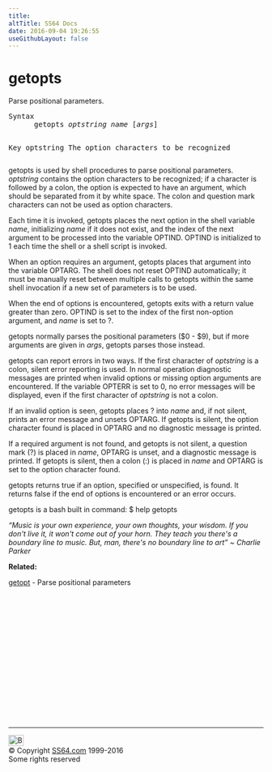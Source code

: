 ```yaml
---
title:
altTitle: SS64 Docs
date: 2016-09-04 19:26:55
useGithubLayout: false
---
```

<!-- #BeginLibraryItem "/Library/head_osx.lbi" --><!-- #EndLibraryItem --><h1>getopts</h1> 
<p>Parse positional parameters.</p>
<pre>Syntax
      getopts <i>optstring</i> <i>name</i> [<i>args</i>]

Key
   optstring   The option characters to be recognized</pre>
<p>getopts  is  used  by shell procedures to parse positional parameters.  <i>optstring</i> contains the option characters to be recognized; if a character is followed  by  a  colon,  the  option  is
expected to have an argument, which should be separated from it by white space.  The colon and question mark characters can not be used as option  characters.   </p>
<p>Each  time  it  is  invoked,
getopts  places  the  next option in the shell variable <i>name</i>, initializing <i>name</i> if it does not exist, and the index of the next argument to be processed into the variable OPTIND.  OPTIND is
initialized to 1 each time the shell or a shell script is invoked.  </p>
<p>When an option requires an argument, getopts places that argument into the variable OPTARG.  The  shell  does  not  reset
OPTIND  automatically;  it must be manually reset between multiple calls to getopts within the same shell invocation if a new set of parameters is to be used.</p>
<p> When the end of options is encountered, getopts exits with a return value greater than zero. OPTIND is set to the index of the first non-option argument, and <i>name</i> is set to ?.</p>
<p> getopts normally parses the positional parameters ($0 - $9), but if more arguments are given in <i>args</i>, getopts parses those instead.</p>
<p> getopts can report errors in two ways. If the first character of <i>optstring</i> is a colon, silent error reporting is used. In normal operation diagnostic messages are printed when invalid
options or missing option arguments are encountered. If the variable OPTERR is set to 0, no error messages will be displayed, even if the first character of <i>optstring</i> is not a colon.</p>
<p> If an invalid option is seen, getopts places ? into <i>name</i> and, if not silent, prints an error message and unsets OPTARG. If getopts is silent, the option character found is placed in
OPTARG and no diagnostic message is printed.</p>
<p> If a required argument is not found, and getopts is not silent, a question mark (?) is placed in <i>name</i>, OPTARG is unset, and a diagnostic message is printed. If getopts is silent, then a
colon (:) is placed in <i>name</i> and OPTARG is set to the option character found.</p>
<p> getopts returns true if an option, specified or unspecified, is found. It returns false if the end of options is encountered or an error occurs.</p>
<p> getopts is a bash built in command: <span class="code"> $ help getopts</span></p>
<p class="quote"><i>“Music is your own experience, your own thoughts, your wisdom. If you don't live it, it won't come out of your horn. They teach you there's a boundary line to music. But, man, there's no boundary line to art” ~ Charlie Parker</i></p>
<p><b>Related:</b></p>
<p>
<a href="getopt.html">getopt</a> - Parse positional parameters</p><!-- #BeginLibraryItem "/Library/foot_osx.lbi" --><p>
<!-- OSX300 -->
<ins class="adsbygoogle" style="display:inline-block;width:300px;height:250px" data-ad-client="ca-pub-6140977852749469" data-ad-slot="1823340303"></ins>
<script>
(adsbygoogle = window.adsbygoogle || []).push({});
</script></p>
<hr>
<div id="bl" class="footer"><a href="getopts.html#"><img src="../images/top.png" width="30" height="22" alt="Back to the Top"></a></div>
<div id="br" class="footer, tagline">© Copyright <a href="../index.html">SS64.com</a> 1999-2016<br>
Some rights reserved</div><!-- #EndLibraryItem -->
